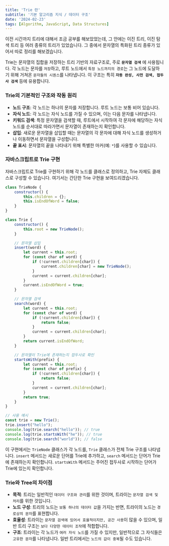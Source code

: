 ```yaml
---
title: 'Trie 란'
subtitle: '기본 알고리즘 지식 / 데이터 구조'
date: '2024-02-23'
tags: [Algorithm, JavaScript, Data Structures]
---
```


이전 시간까지 트리에 대해서 조금 공부를 해보았었는데, 그 안에는 이진 트리, 이진 탐색 트리 등 여러 종류의 트리가 있었습니다.
그 중에서 문자열의 특화된 트리 종류가 있어서 따로 정리를 해보겠습니다.

Trie는 문자열의 집합을 저장하는 트리 기반의 자료구조로, 주로 **`문자열 검색`** 에 사용됩니다. 각 노드는 문자를 `저장`하고, 루트 노드에서 `특정 노드까지의 경로`는 그 노드에 도달하기 위해 거쳐온 `문자들의 시퀀스`를 나타냅니다. 이 구조는 특히 **`자동 완성, 사전 검색, 접두사 검색`** 등에 유용합니다.

### Trie의 기본적인 구조와 작동 원리

- **노드 구조**: 각 노드는 하나의 문자를 저장합니다. 루트 노드는 보통 비어 있습니다.
- **자식 노드**: 각 노드는 자식 노드를 가질 수 있으며, 이는 다음 문자를 나타냅니다.
- **키워드 검색**: 특정 문자열을 검색할 때, 루트에서 시작하여 각 문자에 해당하는 자식 노드를 순서대로 따라가면서 문자열이 존재하는지 확인합니다.
- **삽입**: 새로운 문자열을 삽입할 때는 문자열의 각 문자에 대해 자식 노드를 생성하거나 이동하면서 문자열을 구성합니다.
- **끝 표시**: 문자열의 끝을 나타내기 위해 특별한 마커(예: `*`)를 사용할 수 있습니다.

### 자바스크립트로 Trie 구현
자바스크립트로 Trie를 구현하기 위해 각 노드를 클래스로 정의하고, Trie 자체도 클래스로 구성할 수 있습니다. 여기서는 간단한 Trie 구현을 보여드리겠습니다.

```javascript
class TrieNode {
    constructor() {
        this.children = {};
        this.isEndOfWord = false;
    }
}

class Trie {
    constructor() {
        this.root = new TrieNode();
    }

    // 문자열 삽입
    insert(word) {
        let current = this.root;
        for (const char of word) {
            if (!current.children[char]) {
                current.children[char] = new TrieNode();
            }
            current = current.children[char];
        }
        current.isEndOfWord = true;
    }

    // 문자열 검색
    search(word) {
        let current = this.root;
        for (const char of word) {
            if (!current.children[char]) {
                return false;
            }
            current = current.children[char];
        }
        return current.isEndOfWord;
    }

    // 문자열이 Trie에 존재하는지 접두사로 확인
    startsWith(prefix) {
        let current = this.root;
        for (const char of prefix) {
            if (!current.children[char]) {
                return false;
            }
            current = current.children[char];
        }
        return true;
    }
}

// 사용 예시
const trie = new Trie();
trie.insert("hello");
console.log(trie.search("hello")); // true
console.log(trie.startsWith("he")); // true
console.log(trie.search("world")); // false
```

이 구현에서는 `TrieNode` 클래스가 각 노드를, `Trie` 클래스가 전체 Trie 구조를 나타냅니다. `insert` 메서드는 새로운 단어를 Trie에 추가하고, `search` 메서드는 단어가 Trie에 존재하는지 확인합니다. `startsWith` 메서드는 주어진 접두사로 시작하는 단어가 Trie에 있는지 확인합니다.

### Trie와 Tree의 차이점
- **목적**: 트리는 일반적인 `데이터 구조와 관리`를 위한 것이며, 트라이는 `문자열 검색 및 처리`를 위한 것입니다.
- **노드 구성**: 트리의 노드는 `보통 하나의 데이터 값`을 가지는 반면, 트라이의 노드는 `경로상의 문자`를 표현합니다.
- **효율성**: 트라이는 `문자열 검색에 있어서 효율적이지만, 공간 사용`이 많을 수 있으며, 일반 트리 구조는 `보다 다양한 데이터 조작`에 적합합니다.
- **구조**: 트라이는 각 노드가 `여러 자식 노드`를 가질 수 있지만, 일반적으로 그 자식들은 `고유한 문자`를 나타냅니다. 일반 트리에서는 `노드의 값이 중복`될 수도 있습니다.

